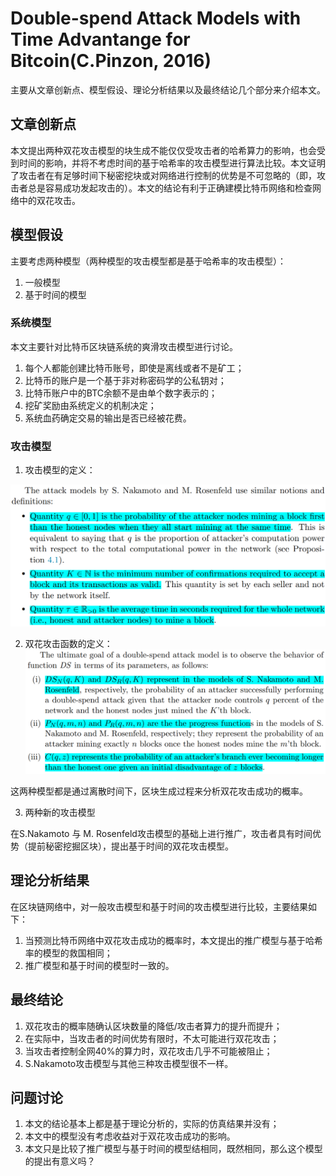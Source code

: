 # Double-spend Attack Models with Time Advantange for Bitcoin(C.Pinzon, 2016)

主要从文章创新点、模型假设、理论分析结果以及最终结论几个部分来介绍本文。

## 文章创新点

本文提出两种双花攻击模型的块生成不能仅仅受攻击者的哈希算力的影响，也会受到时间的影响，并将不考虑时间的基于哈希率的攻击模型进行算法比较。本文证明了攻击者在有足够时间下秘密挖块或对网络进行控制的优势是不可忽略的（即，攻击者总是容易成功发起攻击的）。本文的结论有利于正确建模比特币网络和检查网络中的双花攻击。

## 模型假设
主要考虑两种模型（两种模型的攻击模型都是基于哈希率的攻击模型）：
1. 一般模型
2. 基于时间的模型

### 系统模型

本文主要针对比特币区块链系统的爽滑攻击模型进行讨论。
1. 每个人都能创建比特币账号，即使是离线或者不是矿工；
2. 比特币的账户是一个基于非对称密码学的公私钥对；
3. 比特币账户中的BTC余额不是由单个数字表示的；
4. 挖矿奖励由系统定义的机制决定；
5. 系统血药确定交易的输出是否已经被花费。

### 攻击模型

1. 攻击模型的定义：

![](2021-09-20-19-52-55.png)

2. 双花攻击函数的定义：
 ![](2021-09-20-19-54-53.png)

这两种模型都是通过离散时间下，区块生成过程来分析双花攻击成功的概率。

3. 两种新的攻击模型

在S.Nakamoto 与 M. Rosenfeld攻击模型的基础上进行推广，攻击者具有时间优势（提前秘密挖掘区块），提出基于时间的双花攻击模型。

## 理论分析结果

在区块链网络中，对一般攻击模型和基于时间的攻击模型进行比较，主要结果如下：
1. 当预测比特币网络中双花攻击成功的概率时，本文提出的推广模型与基于哈希率的模型的救国相同；
2. 推广模型和基于时间的模型时一致的。

## 最终结论

1. 双花攻击的概率随确认区块数量的降低/攻击者算力的提升而提升；
2. 在实际中，当攻击者的时间优势有限时，不太可能进行双花攻击；
3. 当攻击者控制全网40%的算力时，双花攻击几乎不可能被阻止；
4. S.Nakamoto攻击模型与其他三种攻击模型很不一样。

## 问题讨论

1. 本文的结论基本上都是基于理论分析的，实际的仿真结果并没有；
2. 本文中的模型没有考虑收益对于双花攻击成功的影响。
3. 本文只是比较了推广模型与基于时间的模型结相同，既然相同，那么这个模型的提出有意义吗？
